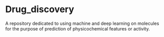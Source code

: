 # Drug_discovery
A repository dedicated to using machine and deep learning on molecules for the purpose of prediction of physicochemical features or activity.
